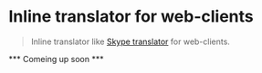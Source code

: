 # Inline translator for web-clients
> Inline translator like [Skype translator](https://www.skype.com/en/features/skype-translator/) for web-clients.

*** Comeing up soon ***

